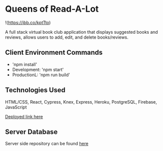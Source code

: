 # Queens of Read-A-Lot

!(https://ibb.co/kptTto)

A full stack virtual book club application that displays suggested books and reviews, allows users to add, edit, and delete books/reviews.
## Client Environment Commands
- 'npm install'
- Development: 'npm start'
- ProductionL: 'npm run build'

## Technologies Used
HTML/CSS, React, Cypress, Knex, Express, Heroku, PostgreSQL, Firebase, JavaScript

[Deployed link here](https://queens-of-read-a-lot.firebaseapp.com/)

## Server Database
Server side repository can be found [here](https://github.com/fionwan/tower-server)
